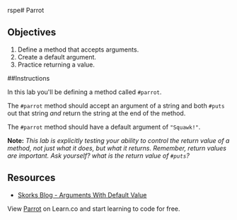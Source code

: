 rspe# Parrot

## Objectives
1. Define a method that accepts arguments.
2. Create a default argument.
3. Practice returning a value.

##Instructions

In this lab you'll be defining a method called `#parrot`. 

The `#parrot` method should accept an argument of a string and both `#puts` out that string *and* return the string at the end of the method. 

The `#parrot` method should have a default argument of `"Squawk!"`. 

**Note:** *This lab is explicitly testing your ability to control the return value of a method, not just what it does, but what it returns. Remember, return values are important. Ask yourself? what is the return value of `#puts`?*

## Resources
* [Skorks Blog - Arguments With Default Value](http://www.skorks.com/2009/08/method-arguments-in-ruby/)

<p data-visibility='hidden'>View <a href='https://learn.co/lessons/parrot-ruby' title='Parrot'>Parrot</a> on Learn.co and start learning to code for free.</p>
